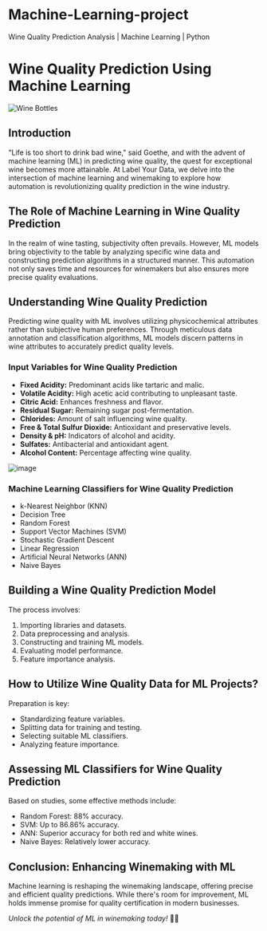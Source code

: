 # Machine-Learning-project
Wine Quality Prediction Analysis | Machine Learning | Python
# Wine Quality Prediction Using Machine Learning

![Wine Bottles](wine_bottles_image.jpg)

## Introduction

"Life is too short to drink bad wine," said Goethe, and with the advent of machine learning (ML) in predicting wine quality, 
the quest for exceptional wine becomes more attainable. At Label Your Data, we delve into the intersection of machine learning and winemaking to explore 
how automation is revolutionizing quality prediction in the wine industry.

## The Role of Machine Learning in Wine Quality Prediction

In the realm of wine tasting, subjectivity often prevails. However, ML models bring objectivity to the table by 
analyzing specific wine data and constructing prediction algorithms in a structured manner.
This automation not only saves time and resources for winemakers but also ensures more precise quality evaluations.

## Understanding Wine Quality Prediction

Predicting wine quality with ML involves utilizing physicochemical attributes rather than subjective human preferences. 
Through meticulous data annotation and classification algorithms, ML models discern patterns in wine attributes to accurately predict quality levels.

### Input Variables for Wine Quality Prediction

- **Fixed Acidity:** Predominant acids like tartaric and malic.
- **Volatile Acidity:** High acetic acid contributing to unpleasant taste.
- **Citric Acid:** Enhances freshness and flavor.
- **Residual Sugar:** Remaining sugar post-fermentation.
- **Chlorides:** Amount of salt influencing wine quality.
- **Free & Total Sulfur Dioxide:** Antioxidant and preservative levels.
- **Density & pH:** Indicators of alcohol and acidity.
- **Sulfates:** Antibacterial and antioxidant agent.
- **Alcohol Content:** Percentage affecting wine quality.

![image](https://github.com/Ganeshkarwa/Machine-Learning-project/assets/140792447/1b7a386d-caa6-4839-a432-7fcc42353bb6)


### Machine Learning Classifiers for Wine Quality Prediction

- k-Nearest Neighbor (KNN)
- Decision Tree
- Random Forest
- Support Vector Machines (SVM)
- Stochastic Gradient Descent
- Linear Regression
- Artificial Neural Networks (ANN)
- Naive Bayes

## Building a Wine Quality Prediction Model

The process involves:

1. Importing libraries and datasets.
2. Data preprocessing and analysis.
3. Constructing and training ML models.
4. Evaluating model performance.
5. Feature importance analysis.

## How to Utilize Wine Quality Data for ML Projects?

Preparation is key:

- Standardizing feature variables.
- Splitting data for training and testing.
- Selecting suitable ML classifiers.
- Analyzing feature importance.

## Assessing ML Classifiers for Wine Quality Prediction

Based on studies, some effective methods include:

- Random Forest: 88% accuracy.
- SVM: Up to 86.86% accuracy.
- ANN: Superior accuracy for both red and white wines.
- Naive Bayes: Relatively lower accuracy.

## Conclusion: Enhancing Winemaking with ML

Machine learning is reshaping the winemaking landscape, offering precise and efficient quality predictions. 
While there's room for improvement, ML holds immense promise for quality certification in modern businesses.


*Unlock the potential of ML in winemaking today!* 🍷✨
